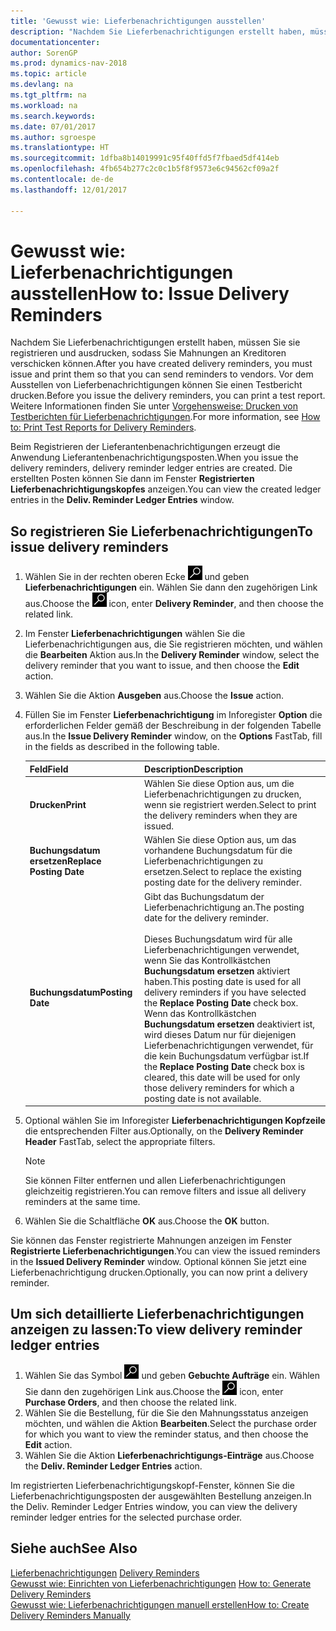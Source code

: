```yaml
---
title: 'Gewusst wie: Lieferbenachrichtigungen ausstellen'
description: "Nachdem Sie Lieferbenachrichtigungen erstellt haben, müssen Sie sie registrieren und ausdrucken, sodass Sie Mahnungen an Kreditoren verschicken können. Vor dem Ausstellen von Lieferbenachrichtigungen können Sie einen Testbericht drucken."
documentationcenter: 
author: SorenGP
ms.prod: dynamics-nav-2018
ms.topic: article
ms.devlang: na
ms.tgt_pltfrm: na
ms.workload: na
ms.search.keywords: 
ms.date: 07/01/2017
ms.author: sgroespe
ms.translationtype: HT
ms.sourcegitcommit: 1dfba8b14019991c95f40ffd5f7fbaed5df414eb
ms.openlocfilehash: 4fb654b277c2c0c1b5f8f9573e6c94562cf09a2f
ms.contentlocale: de-de
ms.lasthandoff: 12/01/2017

---
```

# <a name="how-to-issue-delivery-reminders"></a><span data-ttu-id="4f06b-104">Gewusst wie: Lieferbenachrichtigungen ausstellen</span><span class="sxs-lookup"><span data-stu-id="4f06b-104">How to: Issue Delivery Reminders</span></span>
<span data-ttu-id="4f06b-105">Nachdem Sie Lieferbenachrichtigungen erstellt haben, müssen Sie sie registrieren und ausdrucken, sodass Sie Mahnungen an Kreditoren verschicken können.</span><span class="sxs-lookup"><span data-stu-id="4f06b-105">After you have created delivery reminders, you must issue and print them so that you can send reminders to vendors.</span></span> <span data-ttu-id="4f06b-106">Vor dem Ausstellen von Lieferbenachrichtigungen können Sie einen Testbericht drucken.</span><span class="sxs-lookup"><span data-stu-id="4f06b-106">Before you issue the delivery reminders, you can print a test report.</span></span> <span data-ttu-id="4f06b-107">Weitere Informationen finden Sie unter [Vorgehensweise: Drucken von Testberichten für  Lieferbenachrichtigungen](how-to-print-test-reports-for-delivery-reminders.md).</span><span class="sxs-lookup"><span data-stu-id="4f06b-107">For more information, see [How to: Print Test Reports for Delivery Reminders](how-to-print-test-reports-for-delivery-reminders.md).</span></span>  

<span data-ttu-id="4f06b-108">Beim Registrieren der Lieferantenbenachrichtigungen erzeugt die Anwendung Lieferantenbenachrichtigungsposten.</span><span class="sxs-lookup"><span data-stu-id="4f06b-108">When you issue the delivery reminders, delivery reminder ledger entries are created.</span></span> <span data-ttu-id="4f06b-109">Die erstellten Posten können Sie dann im Fenster **Registrierten Lieferbenachrichtigungskopfes** anzeigen.</span><span class="sxs-lookup"><span data-stu-id="4f06b-109">You can view the created ledger entries in the **Deliv. Reminder Ledger Entries** window.</span></span>  

## <a name="to-issue-delivery-reminders"></a><span data-ttu-id="4f06b-110">So registrieren Sie Lieferbenachrichtigungen</span><span class="sxs-lookup"><span data-stu-id="4f06b-110">To issue delivery reminders</span></span>  

1.  <span data-ttu-id="4f06b-111">Wählen Sie in der rechten oberen Ecke ![Nach Seite oder Bericht suchen](../../media/ui-search/search_small.png "Symbol nach Seite oder Bericht suchen") und geben **Lieferbenachrichtigungen** ein. Wählen Sie dann den zugehörigen Link aus.</span><span class="sxs-lookup"><span data-stu-id="4f06b-111">Choose the ![Search for Page or Report](../../media/ui-search/search_small.png "Search for Page or Report icon") icon, enter **Delivery Reminder**, and then choose the related link.</span></span>  
2.  <span data-ttu-id="4f06b-112">Im Fenster **Lieferbenachrichtigungen** wählen Sie die Lieferbenachrichtigungen aus, die Sie registrieren möchten, und wählen die **Bearbeiten** Aktion aus.</span><span class="sxs-lookup"><span data-stu-id="4f06b-112">In the **Delivery Reminder** window, select the delivery reminder that you want to issue, and then choose the **Edit** action.</span></span>  
3.  <span data-ttu-id="4f06b-113">Wählen Sie die Aktion **Ausgeben** aus.</span><span class="sxs-lookup"><span data-stu-id="4f06b-113">Choose the **Issue** action.</span></span>  
4.  <span data-ttu-id="4f06b-114">Füllen Sie im Fenster **Lieferbenachrichtigung** im Inforegister **Option** die erforderlichen Felder gemäß der Beschreibung in der folgenden Tabelle aus.</span><span class="sxs-lookup"><span data-stu-id="4f06b-114">In the **Issue Delivery Reminder** window, on the **Options** FastTab, fill in the fields as described in the following table.</span></span>  

    |<span data-ttu-id="4f06b-115">Feld</span><span class="sxs-lookup"><span data-stu-id="4f06b-115">Field</span></span>|<span data-ttu-id="4f06b-116">Description</span><span class="sxs-lookup"><span data-stu-id="4f06b-116">Description</span></span>|  
    |---------------------------------|---------------------------------------|  
    |<span data-ttu-id="4f06b-117">**Drucken**</span><span class="sxs-lookup"><span data-stu-id="4f06b-117">**Print**</span></span>|<span data-ttu-id="4f06b-118">Wählen Sie diese Option aus, um die Lieferbenachrichtigungen zu drucken, wenn sie registriert werden.</span><span class="sxs-lookup"><span data-stu-id="4f06b-118">Select to print the delivery reminders when they are issued.</span></span>|  
    |<span data-ttu-id="4f06b-119">**Buchungsdatum ersetzen**</span><span class="sxs-lookup"><span data-stu-id="4f06b-119">**Replace Posting Date**</span></span>|<span data-ttu-id="4f06b-120">Wählen Sie diese Option aus, um das vorhandene Buchungsdatum für die Lieferbenachrichtigungen zu ersetzen.</span><span class="sxs-lookup"><span data-stu-id="4f06b-120">Select to replace the existing posting date for the delivery reminder.</span></span>|  
    |<span data-ttu-id="4f06b-121">**Buchungsdatum**</span><span class="sxs-lookup"><span data-stu-id="4f06b-121">**Posting Date**</span></span>|<span data-ttu-id="4f06b-122">Gibt das Buchungsdatum der Lieferbenachrichtigung an.</span><span class="sxs-lookup"><span data-stu-id="4f06b-122">The posting date for the delivery reminder.</span></span><br /><br /> <span data-ttu-id="4f06b-123">Dieses Buchungsdatum wird für alle Lieferbenachrichtigungen verwendet, wenn Sie das Kontrollkästchen **Buchungsdatum ersetzen** aktiviert haben.</span><span class="sxs-lookup"><span data-stu-id="4f06b-123">This posting date is used for all delivery reminders if you have selected the **Replace Posting Date** check box.</span></span> <span data-ttu-id="4f06b-124">Wenn das Kontrollkästchen **Buchungsdatum ersetzen** deaktiviert ist, wird dieses Datum nur für diejenigen Lieferbenachrichtigungen verwendet, für die kein Buchungsdatum verfügbar ist.</span><span class="sxs-lookup"><span data-stu-id="4f06b-124">If the **Replace Posting Date** check box is cleared, this date will be used for only those delivery reminders for which a posting date is not available.</span></span>|  

5.  <span data-ttu-id="4f06b-125">Optional wählen Sie im Inforegister **Lieferbenachrichtigungen Kopfzeile** die entsprechenden Filter aus.</span><span class="sxs-lookup"><span data-stu-id="4f06b-125">Optionally, on the **Delivery Reminder Header** FastTab, select the appropriate filters.</span></span>  

    > [!NOTE]  
    >  <span data-ttu-id="4f06b-126">Sie können Filter entfernen und allen Lieferbenachrichtigungen gleichzeitig registrieren.</span><span class="sxs-lookup"><span data-stu-id="4f06b-126">You can remove filters and issue all delivery reminders at the same time.</span></span>  

6.  <span data-ttu-id="4f06b-127">Wählen Sie die Schaltfläche **OK** aus.</span><span class="sxs-lookup"><span data-stu-id="4f06b-127">Choose the **OK** button.</span></span>  

<span data-ttu-id="4f06b-128">Sie können das Fenster registrierte Mahnungen anzeigen im Fenster **Registrierte Lieferbenachrichtigungen**.</span><span class="sxs-lookup"><span data-stu-id="4f06b-128">You can view the issued reminders in the **Issued Delivery Reminder** window.</span></span> <span data-ttu-id="4f06b-129">Optional können Sie jetzt eine Lieferbenachrichtigung drucken.</span><span class="sxs-lookup"><span data-stu-id="4f06b-129">Optionally, you can now print a delivery reminder.</span></span>  

## <a name="to-view-delivery-reminder-ledger-entries"></a><span data-ttu-id="4f06b-130">Um sich detaillierte Lieferbenachrichtigungen anzeigen zu lassen:</span><span class="sxs-lookup"><span data-stu-id="4f06b-130">To view delivery reminder ledger entries</span></span>  

1.  <span data-ttu-id="4f06b-131">Wählen Sie das Symbol ![Nach Seite oder Bericht suchen](../../media/ui-search/search_small.png "Nach Seite oder Bericht suchen") und geben **Gebuchte Aufträge** ein. Wählen Sie dann den zugehörigen Link aus.</span><span class="sxs-lookup"><span data-stu-id="4f06b-131">Choose the ![Search for Page or Report](../../media/ui-search/search_small.png "Search for Page or Report icon") icon, enter **Purchase Orders**, and then choose the related link.</span></span>  
2.  <span data-ttu-id="4f06b-132">Wählen Sie die Bestellung, für die Sie den Mahnungsstatus anzeigen möchten, und wählen die Aktion **Bearbeiten**.</span><span class="sxs-lookup"><span data-stu-id="4f06b-132">Select the purchase order for which you want to view the reminder status, and then choose the **Edit** action.</span></span>  
3.  <span data-ttu-id="4f06b-133">Wählen Sie die Aktion **Lieferbenachrichtigungs-Einträge** aus.</span><span class="sxs-lookup"><span data-stu-id="4f06b-133">Choose the **Deliv. Reminder Ledger Entries** action.</span></span>  

<span data-ttu-id="4f06b-134">Im registrierten Lieferbenachrichtigungskopf-Fenster, können Sie die Lieferbenachrichtigungsposten der ausgewählten Bestellung anzeigen.</span><span class="sxs-lookup"><span data-stu-id="4f06b-134">In the Deliv. Reminder Ledger Entries window, you can view the delivery reminder ledger entries for the selected purchase order.</span></span>  

## <a name="see-also"></a><span data-ttu-id="4f06b-135">Siehe auch</span><span class="sxs-lookup"><span data-stu-id="4f06b-135">See Also</span></span>  
 <span data-ttu-id="4f06b-136">[Lieferbenachrichtigungen](delivery-reminders.md) </span><span class="sxs-lookup"><span data-stu-id="4f06b-136">[Delivery Reminders](delivery-reminders.md) </span></span>  
 <span data-ttu-id="4f06b-137">[Gewusst wie: Einrichten von Lieferbenachrichtigungen](how-to-generate-delivery-reminders.md) </span><span class="sxs-lookup"><span data-stu-id="4f06b-137">[How to: Generate Delivery Reminders](how-to-generate-delivery-reminders.md) </span></span>  
 [<span data-ttu-id="4f06b-138">Gewusst wie: Lieferbenachrichtigungen manuell erstellen</span><span class="sxs-lookup"><span data-stu-id="4f06b-138">How to: Create Delivery Reminders Manually</span></span>](how-to-create-delivery-reminders-manually.md)

